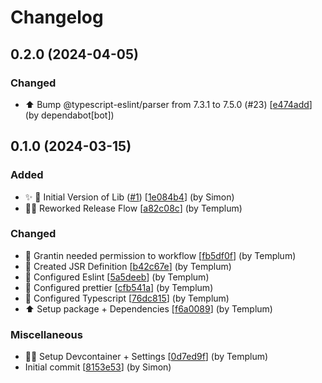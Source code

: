 # Changelog

<a name="0.2.0"></a>
## 0.2.0 (2024-04-05)

### Changed

- ⬆️ Bump @typescript-eslint/parser from 7.3.1 to 7.5.0 (#23) [[e474add](./commit/e474add32a54757f4bee82a4adf3bd60cd8d9dfb)] (by dependabot[bot])



<a name="0.1.0"></a>
## 0.1.0 (2024-03-15)

### Added

- ✨ 🎉 Initial Version of Lib ([#1](https://github.com/Templum/decorators/issues/1)) [[1e084b4](https://github.com/Templum/decorators/commit/1e084b4a4d05588e402c740e74de685813fb1b21)] (by Simon)
- 👷‍♂️ Reworked Release Flow [[a82c08c](https://github.com/Templum/decorators/commit/a82c08cdc79dc88295cdd16ac3c115afde03e93f)] (by Templum)

### Changed

- 🔧 Grantin needed permission to workflow [[fb5df0f](https://github.com/Templum/decorators/commit/fb5df0fc44e6f3c493eb13020a05c161a052fef1)] (by Templum)
- 🔧 Created JSR Definition [[b42c67e](https://github.com/Templum/decorators/commit/b42c67ef360f3db376f97b4f7a299e9415cf29e2)] (by Templum)
- 🔧 Configured Eslint [[5a5deeb](https://github.com/Templum/decorators/commit/5a5deeb7b4b01421791fb10e1e79a78027194a5a)] (by Templum)
- 🔧 Configured prettier [[cfb541a](https://github.com/Templum/decorators/commit/cfb541a807de2ffad9fcf2f4200eb8bb2bcbd453)] (by Templum)
- 🔧 Configured Typescript [[76dc815](https://github.com/Templum/decorators/commit/76dc8158634a9ff145401d5a5d46f863773810e3)] (by Templum)
- ⬆️ Setup package + Dependencies [[f6a0089](https://github.com/Templum/decorators/commit/f6a00896383dd9969bf28d6d30eaf38ee0694013)] (by Templum)

### Miscellaneous

- 🧑‍💻 Setup Devcontainer + Settings [[0d7ed9f](https://github.com/Templum/decorators/commit/0d7ed9f4e2720419853dcb84378107fb884d2a9e)] (by Templum)
-  Initial commit [[8153e53](https://github.com/Templum/decorators/commit/8153e538a55e9221d89e8499c8e4b1d750bb0fdc)] (by Simon)


